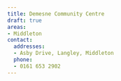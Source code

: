 ```yaml
---
title: Demesne Community Centre
draft: true
areas:
- Middleton
contact:
  addresses:
  - Asby Drive, Langley, Middleton
  phone:
  - 0161 653 2902
---
```


